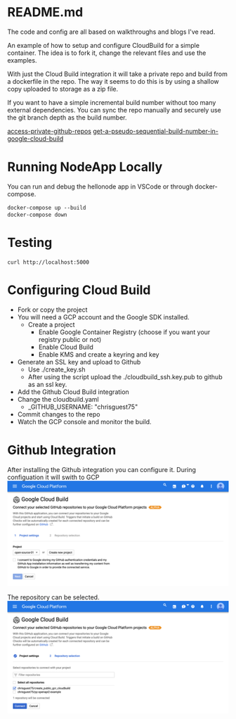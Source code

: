 # README.md
The code and config are all based on walkthroughs and blogs I've read.  

An example of how to setup and configure CloudBuild for a simple container.
The idea is to fork it, change the relevant files and use the examples.  

With just the Cloud Build integration it will take a private repo and build from a dockerfile in the repo.  The way it seems to do this is by using a shallow copy uploaded to storage as a zip file. 

If you want to have a simple incremental build number without too many external dependencies.  You can sync the repo manually and securely use the git branch depth as the build number.

[access-private-github-repos](https://cloud.google.com/cloud-build/docs/access-private-github-repos)
[get-a-pseudo-sequential-build-number-in-google-cloud-build](https://medium.com/@nieldw/get-a-pseudo-sequential-build-number-in-google-cloud-build-85ae591cf86)

# Running NodeApp Locally
You can run and debug the hellonode app in VSCode or through docker-compose.

```
docker-compose up --build
docker-compose down
```

# Testing 
```
curl http://localhost:5000
```

# Configuring Cloud Build
* Fork or copy the project
* You will need a GCP account and the Google SDK installed. 
    * Create a project
        * Enable Google Container Registry (choose if you want your registry public or not)
        * Enable Cloud Build
        * Enable KMS and create a keyring and key
* Generate an SSL key and upload to Github
    * Use ./create_key.sh
    * After using the script upload the ./cloudbuild_ssh.key.pub to github as an ssl key.
* Add the Github Cloud Build integration 
* Change the cloudbuild.yaml
    * _GITHUB_USERNAME: "chrisguest75" 
* Commit changes to the repo 
* Watch the GCP console and monitor the build. 

# Github Integration 

After installing the Github integration you can configure it. During configuation it will swith to GCP
![](./images/integrate1.png)

The repository can be selected.
![](./images/integrate2.png)

